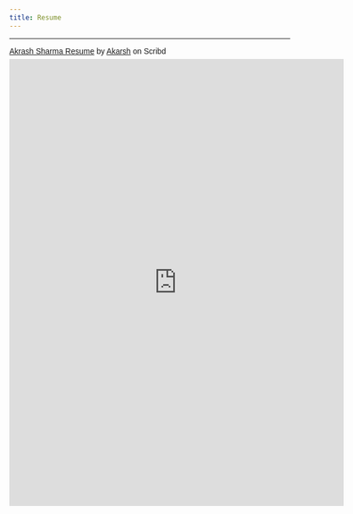 ```yaml
---
title: Resume
---
```


  <hr>


<p  style=" margin: 12px auto 6px auto; font-family: Helvetica,Arial,Sans-serif; font-style: normal; font-variant: normal; font-weight: normal; font-size: 14px; line-height: normal; font-size-adjust: none; font-stretch: normal; -x-system-font: none; display: block;">   <a title="View Akrash Sharma Resume on Scribd" href="https://www.scribd.com/document/530019792/Akrash-Sharma-Resume#from_embed"  style="text-decoration: underline;" >Akrash Sharma Resume</a> by <a title="View Akarsh's profile on Scribd" href="https://www.scribd.com/user/466352449/Akarsh#from_embed"  style="text-decoration: underline;" >Akarsh</a> on Scribd</p><iframe class="scribd_iframe_embed" title="Akrash Sharma Resume" src="https://www.scribd.com/embeds/530019792/content?start_page=1&view_mode=scroll&access_key=key-p4raZLYMulYa4E2pb3no" data-auto-height="false" data-aspect-ratio="0.7729220222793488" scrolling="no" id="doc_40776" width="600" height="800" frameborder="0"></iframe>
